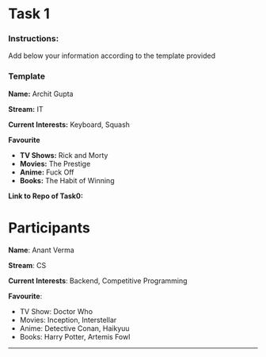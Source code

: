# Task 1

### Instructions: 

Add below your information according to the template provided

### Template

**Name:** Archit Gupta

**Stream:** IT

**Current Interests:** Keyboard, Squash

**Favourite** 

- **TV Shows:** Rick and Morty
- **Movies:** The Prestige
- **Anime:** Fuck Off
- **Books:** The Habit of Winning

**Link to Repo of Task0:**

# Participants

**Name**: Anant Verma

**Stream**: CS

**Current Interests**: Backend, Competitive Programming

**Favourite**: 

- TV Show: Doctor Who
- Movies: Inception, Interstellar
- Anime: Detective Conan, Haikyuu
- Books: Harry Potter, Artemis Fowl

___



